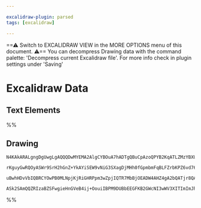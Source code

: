 ```yaml
---

excalidraw-plugin: parsed
tags: [excalidraw]

---
```

==⚠  Switch to EXCALIDRAW VIEW in the MORE OPTIONS menu of this document. ⚠== You can decompress Drawing data with the command palette: 'Decompress current Excalidraw file'. For more info check in plugin settings under 'Saving'


# Excalidraw Data
## Text Elements
%%
## Drawing
```compressed-json
N4KAkARALgngDgUwgLgAQQQDwMYEMA2AlgCYBOuA7hADTgQBuCpAzoQPYB2KqATLZMzYBXUtiRoIACyhQ4zZAHoFAc0JRJQgEYA6bGwC2CgF7N6hbEcK4OCtptbErHALRY8RMpWdx8Q1TdIEfARcZgRmBShcZQUebQBWbQBGGjoghH0EDihmbgBtAF1+CFw4OABlKKhxVFAwSHUMmohiXFIAa1T6hkIECgAhXGx25VJhDmIAYTZ8NlJuaHIOZjg2

rKguyGwRQOyASWr9SrH2hGnZ+YkAYiSEW9vNiG3SXagDjMHh0fGpmbmFqBLFZrbKPZ6vd76ABihHw+EqMGCC0EHjBO3WkOObFOAHUSOpuHxwFt0ftDljTgikRIUSQ0S8MYcAErCZSSDjhXJoJL8EkMskZADyq2wahg3CSAAZJbynqS3ocoZwoFDcPpYeK0PFZeDGRkldlyoQjDUeDLiXL+QqMgAVLBQACCRGUXAkwQAZhsdfLMVFSI6XmwKJIQsR

uBwhHDvVbIQBRCYOwPB0MLNpjKjRiGHRPpm3wZpjIQTR7MbBjOEADW4AHZ4gA2bQATjr8QALG2pUl6zxtRbS+X8ABNbitngADm0kviY8lrbnAGZ5/FG/Pa7KjGwDNw6t16AQhDUksSAL6ZvX6FlF4gc5hc9CF4uy0YkI0mwnm7rP4iVBBwbi9z9SBIABZNhiAQeNcE0YIwzQd0CDCJ8gN+C5t2JSB+hmWD72UTRcAACh4JJq2oXhiNIoiSNQSUEg

ASk2SAmQQZRIzaBZSFwgieHnGVeB4ij+OouiIBPM9DUBbEEGFKB2GWcNI3wWV3XITImImJhCA4ZQ0PqSAsigmDuEBA9eS2Ig/zQYyEFMiAODVGorJs4QoCIDkjNIA9RItOwACsEGwHJyjsuBQPAyDoIQbD4PwRCLSGGTGBtTd8B07pYEQBZlIQSLyAzdC5WYKADDzDK0AjKN8tmYZIu4aLYt0iB8FCR0AsIRLkvkuET3AU86HdWFwm3Y8QGPIA==
```
%%